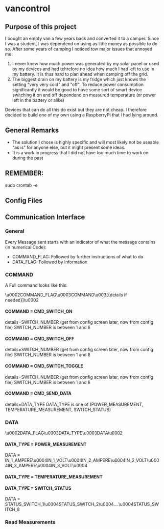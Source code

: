 # vancontrol
## Purpose of this project
I bought an empty van a few years back and converted it to a camper. Since I was a student, I was dependend on
using as little money as possible to do so. After some years of camping I noticed tow major issues that annoyed me:
1. I never knew how much power was generated by my solar panel or used by my devices and had tehrefore
no idea how much I had left to use in my battery. It is thus hard to plan ahead when camping off the grid.
1. The biggest drain on my battery is my fridge which just knows the setting "very very cold" and "off".
To reduce power consumption significantly it would be good to have some sort of smart device switching it on and off 
dependend on measured temperature (or power left in the battery or alike)

Devices that can do all this do exist but they are not cheap. I therefore decided to build one of my own using a
RaspberryPi that I had lying around.

## General Remarks
* The solution I chose is highly specific and will most likely not be useable "as is" for anyone else,
 but it might present some ideas.
* It is a work in progress that I did not have too much time to work on during the past

## REMEMBER:
sudo crontab -e 

## Config Files

## Communication Interface
### General
Every Message sent starts with an indicator of what the message contains (in numerical Code):
- COMMAND_FLAG: Followed by further instructions of what to do 
- DATA_FLAG: Followed by Information

### COMMAND
A Full command looks like this:

\u0002COMMAND_FLAG\u0003COMMAND\u003[{details if needed}]\u0002

#### COMMAND = CMD_SWITCH_ON
details=SWITCH_NUMBER (get from config screen later, now from config file)
SWITCH_NUMBER is between 1 and 8

#### COMMAND = CMD_SWITCH_OFF
details=SWITCH_NUMBER (get from config screen later, now from config file)
SWITCH_NUMBER is between 1 and 8

#### COMMAND = CMD_SWITCH_TOGGLE
details=SWITCH_NUMBER (get from config screen later, now from config file)
SWITCH_NUMBER is between 1 and 8

#### COMMAND = CMD_SEND_DATA
details=DATA_TYPE
DATA_TYPE is one of (POWER_MEASUREMENT, TEMPERATURE_MEASUREMENT, SWITCH_STATUS)

### DATA
\u0002DATA_FLAG\u0003DATA_TYPE\u0003DATA\u0002

#### DATA_TYPE = POWER_MEASUREMENT
DATA = IN_1_AMPERE\u0004IN_1_VOLT\u0004IN_2_AMPERE\u0004IN_2_VOLT\u0004IN_3_AMPERE\u0004IN_3_VOLT\u0004

#### DATA_TYPE = TEMPERATURE_MEASUREMENT

#### DATA_TYPE = SWITCH_STATUS
DATA = STATUS_SWITCH_1\u0004STATUS_SWITCH_2\u0004....\u0004STATUS_SWITCH_8

### Read Measurements